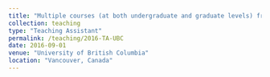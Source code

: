 ```yaml
---
title: "Multiple courses (at both undergraduate and graduate levels) from 2016 to 2021"
collection: teaching
type: "Teaching Assistant"
permalink: /teaching/2016-TA-UBC
date: 2016-09-01
venue: "University of British Columbia"
location: "Vancouver, Canada"
---
```

 
